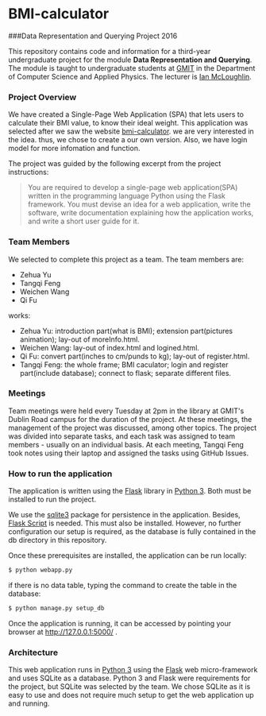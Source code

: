 # BMI-calculator
###Data Representation and Querying Project 2016

This repository contains code and information for a third-year undergraduate project for the module **Data Representation and Querying**.
The module is taught to undergraduate students at [GMIT](http://www.gmit.ie) in the Department of Computer Science and Applied Physics.
The lecturer is [Ian McLoughlin](https://ianmcloughlin.github.io).

### Project Overview
We have created a Single-Page Web Application (SPA) that lets users to calculate their BMI value, to know their ideal weight.
This application was selected after we saw the website [bmi-calculator](http://www.bmi-calculator.net/). we are very interested in the idea. thus, we chose to create a our own version. Also, we have login model for more infomation and function.

The project was guided by the following excerpt from the project instructions:
>You are required to develop a single-page web application(SPA) written in the programming language Python using the Flask framework. You must devise an idea for a web application, write the software, write documentation explaining how the application works, and write a short user guide for it.

### Team Members
We selected to complete this project as a team.
The team members are:
- Zehua Yu
- Tangqi Feng
- Weichen Wang
- Qi Fu

works:
- Zehua Yu: introduction part(what is BMI); extension part(pictures animation); lay-out of moreInfo.html.
- Weichen Wang: lay-out of index.html and logined.html.
- Qi Fu: convert part(inches to cm/punds to kg); lay-out of register.html.
- Tangqi Feng: the whole frame; BMI caculator; login and register part(include database); connect to flask; separate different files.

### Meetings
Team meetings were held every Tuesday at 2pm in the library at GMIT's Dublin Road campus for the duration of the project.
At these meetings, the management of the project was discussed, among other topics.
The project was divided into separate tasks, and each task was assigned to team members - usually on an individual basis.
At each meeting, Tangqi Feng took notes using their laptop and assigned the tasks using GitHub Issues.

### How to run the application
The application is written using the [Flask](http://flask.pocoo.org/) library in [Python 3](https://www.python.org).
Both must be installed to run the project.

We use the [sqlite3](https://docs.python.org/2/library/sqlite3.html) package for persistence in the application.
Besides, [Flask Script](https://flask-script.readthedocs.io/en/latest/) is needed. 
This must also be installed.
However, no further configuration our setup is required, as the database is fully contained in the db directory in this repository.

Once these prerequisites are installed, the application can be run locally:
```bash
$ python webapp.py
```

if there is no data table, typing the command to create the table in the database:
```bash
$ python manage.py setup_db
```

Once the application is running, it can be accessed by pointing your browser at http://127.0.0.1:5000/ . 

### Architecture
This web application runs in [Python 3](https://www.python.org) using the [Flask](http://flask.pocoo.org/) web micro-framework and uses SQLite as a database.
Python 3 and Flask were requirements for the project, but SQLite was selected by the team.
We chose SQLite as it is easy to use and does not require much setup to get the web application up and running.
